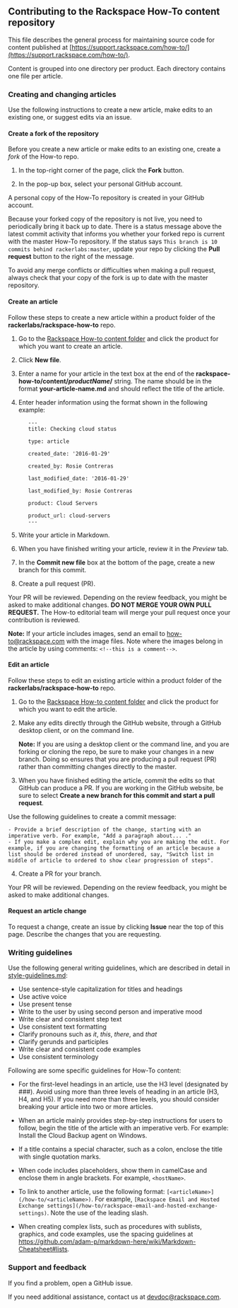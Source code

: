 ## Contributing to the Rackspace How-To content repository

This file describes the general process for maintaining source code for content published at [https://support.rackspace.com/how-to/](https://support.rackspace.com/how-to/).

Content is grouped into one directory per product. Each directory contains one file per article.

### Creating and changing articles

Use the following instructions to create a new article, make edits to an existing one, or suggest edits via an issue.

#### Create a fork of the repository

Before you create a new article or make edits to an existing one, create a *fork* of the How-to repo. 

1. In the top-right corner of the page, click the **Fork** button. 

2. In the pop-up box, select your personal GitHub account. 

A personal copy of the How-To repository is created in your GitHub account. 

Because your forked copy of the repository is not live, you need to periodically bring it back up to date. There is a status message above the latest commit activity that informs you whether your forked repo is current with the master How-To repository. If the status says `This branch is 10 commits behind rackerlabs:master`, update your repo by clicking the **Pull request** button to the right of the message.

To avoid any merge conflicts or difficulties when making a pull request, always check that your copy of the fork is up to date with the master repository.

#### Create an article

Follow these steps to create a new article within a product folder of the **rackerlabs/rackspace-how-to** repo.

1.	Go to the [Rackspace How-to content folder](https://github.com/rackerlabs/rackspace-how-to/tree/master/content) and click the product for which you want to create an article.

2.	Click **New file**.

3.	Enter a name for your article in the text box at the end of the **rackspace-how-to/content/*productName*/** string. The name should be in the format **your-article-name.md** and should reflect the title of the article.

4.	Enter header information using the format shown in the following example:

           ---
           title: Checking cloud status

           type: article

           created_date: '2016-01-29'

           created_by: Rosie Contreras

           last_modified_date: '2016-01-29'

           last_modified_by: Rosie Contreras

           product: Cloud Servers

           product_url: cloud-servers
           ---
5.	Write your article in Markdown.

6.	When you have finished writing your article, review it in the *Preview* tab.

7.	In the **Commit new file** box at the bottom of the page, create a new branch for this commit.

8.	Create a pull request (PR).

Your PR will be reviewed. Depending on the review feedback, you might be asked to make additional changes. **DO NOT MERGE YOUR OWN PULL REQUEST.** The How-to editorial team will merge your pull request once your contribution is reviewed.

**Note:** If your article includes images, send an email to <how-to@rackspace.com> with the image files. Note where the images belong in the article by using comments: `<!--this is a comment-->`. 

#### Edit an article
Follow these steps to edit an existing article within a product folder of the **rackerlabs/rackspace-how-to** repo.

1. Go to the [Rackspace How-to content folder](https://github.com/rackerlabs/rackspace-how-to/tree/master/content) and click the product for which you want to edit the article.

2. Make any edits directly through the GitHub website, through a GitHub desktop client, or on the command line.

    **Note:** If you are using a desktop client or the command line, and you are forking or cloning the repo, be sure to make your changes in a new branch. Doing so ensures that you are producing a pull request (PR) rather than committing changes directly to the master.

3. When you have finished editing the article, commit the edits so that GitHub can produce a PR. If you are working in the GitHub website, be sure to select **Create a new branch for this commit and start a pull request**.

  Use the following guidelines to create a commit message:

    - Provide a brief description of the change, starting with an imperative verb. For example, "Add a paragraph about... ."
    - If you make a complex edit, explain why you are making the edit. For example, if you are changing the formatting of an article because a list should be ordered instead of unordered, say, "Switch list in middle of article to ordered to show clear progression of steps".

4. Create a PR for your branch.

Your PR will be reviewed. Depending on the review feedback, you might be asked to make additional changes.

#### Request an article change

To request a change, create an issue by clicking **Issue** near the top of this page. Describe the changes that you are requesting.

### Writing guidelines

Use the following general writing guidelines, which are described in detail in [style-guidelines.md](style-guidelines.md):

- Use sentence-style capitalization for titles and headings
- Use active voice
- Use present tense
- Write to the user by using second person and imperative mood
- Write clear and consistent step text
- Use consistent text formatting
- Clarify pronouns such as *it*, *this*, *there*, and *that*
- Clarify gerunds and participles
- Write clear and consistent code examples
- Use consistent terminology

Following are some specific guidelines for How-To content:

- For the first-level headings in an article, use the H3 level (designated by ###). Avoid using more than three levels of heading in an article (H3, H4, and H5). If you need more than three levels, you should consider breaking your article into two or more articles.

- When an article mainly provides step-by-step instructions for users to follow, begin the title of the article with an imperative verb. For example: Install the Cloud Backup agent on Windows.

- If a title contains a special character, such as a colon, enclose the title with single quotation marks.

- When code includes placeholders, show them in camelCase and enclose them in angle brackets. For example, `<hostName>`.

- To link to another article, use the following format: `[<articleName>](/how-to/<articleName>)`. For example,  `[Rackspace Email and Hosted Exchange settings](/how-to/rackspace-email-and-hosted-exchange-settings)`. Note the use of the leading slash.

- When creating complex lists, such as procedures with sublists, graphics, and code examples, use the spacing guidelines at https://github.com/adam-p/markdown-here/wiki/Markdown-Cheatsheet#lists.

### Support and feedback

If you find a problem, open a GitHub issue.

If you need additional assistance, contact us at [devdoc@rackspace.com](mailto:devdoc@rackspace.com).
